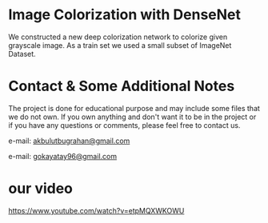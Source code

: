 # Image Colorization with DenseNet
We constructed a new deep colorization network to colorize given grayscale image. As a train set we used a small subset of ImageNet Dataset.

# Contact & Some Additional Notes
The project is done for educational purpose and may include some files that we do not own. If you own anything and don't want it to be in the project or if you have any questions or comments, please feel free to contact us.

e-mail: akbulutbugrahan@gmail.com

e-mail: gokayatay96@gmail.com

# our video
https://www.youtube.com/watch?v=etpMQXWKOWU
